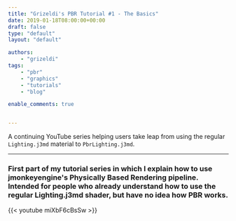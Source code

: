 ```yaml
---
title: "Grizeldi's PBR Tutorial #1 - The Basics"
date: 2019-01-18T08:00:00+00:00
draft: false
type: "default"
layout: "default"

authors:
    - "grizeldi"
tags:
    - "pbr"
    - "graphics"
    - "tutorials"
    - "blog"

enable_comments: true


---
```


A continuing YouTube series helping users take leap from using the regular `Lighting.j3md` material to `PbrLighting.j3md`.

------

### First part of my tutorial series in which I explain how to use jmonkeyengine's Physically Based Rendering pipeline. Intended for people who already understand how to use the regular Lighting.j3md shader, but have no idea how PBR works.




{{< youtube miXbF6cBsSw >}}
